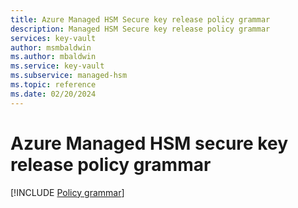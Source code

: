```yaml
---
title: Azure Managed HSM Secure key release policy grammar
description: Managed HSM Secure key release policy grammar
services: key-vault
author: msmbaldwin
ms.author: mbaldwin
ms.service: key-vault
ms.subservice: managed-hsm
ms.topic: reference
ms.date: 02/20/2024
---
```

 
# Azure Managed HSM secure key release policy grammar

[!INCLUDE [Policy grammar](../../../includes/key-management-policy-grammar.md)]